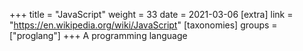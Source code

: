 +++
title = "JavaScript"
weight = 33
date = 2021-03-06
[extra]
link = "https://en.wikipedia.org/wiki/JavaScript"
[taxonomies]
groups = ["proglang"]
+++
A programming language

